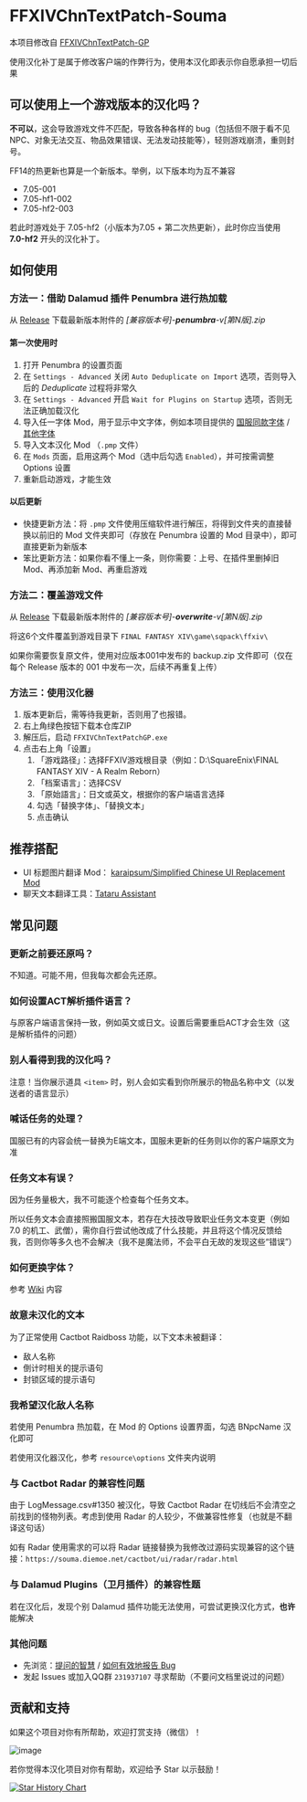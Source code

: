 # FFXIVChnTextPatch-Souma

本项目修改自 [FFXIVChnTextPatch-GP](https://github.com/GpointChen/FFXIVChnTextPatch-GP)

使用汉化补丁是属于修改客户端的作弊行为，使用本汉化即表示你自愿承担一切后果

## 可以使用上一个游戏版本的汉化吗？

**不可以**，这会导致游戏文件不匹配，导致各种各样的 bug（包括但不限于看不见NPC、对象无法交互、物品效果错误、无法发动技能等），轻则游戏崩溃，重则封号。

FF14的热更新也算是一个新版本。举例，以下版本均为互不兼容

- 7.05-001
- 7.05-hf1-002
- 7.05-hf2-003

若此时游戏处于 7.05-hf2（小版本为7.05 + 第二次热更新），此时你应当使用 **7.0-hf2** 开头的汉化补丁。

## 如何使用

### 方法一：借助 Dalamud 插件 Penumbra 进行热加载

从 [Release](https://github.com/Souma-Sumire/FFXIVChnTextPatch-Souma/releases/) 下载最新版本附件的 *\[兼容版本号\]-**penumbra**-v\[第N版\]\.zip*

#### 第一次使用时

1. 打开 Penumbra 的设置页面
1. 在 `Settings - Advanced` 关闭 `Auto Deduplicate on Import` 选项，否则导入后的 *Deduplicate* 过程将非常久
1. 在 `Settings - Advanced` 开启 `Wait for Plugins on Startup` 选项，否则无法正确加载汉化
1. 导入任一字体 Mod，用于显示中文字体，例如本项目提供的 [国服同款字体](https://github.com/Souma-Sumire/FFXIVChnTextPatch-Souma/releases/download/v2.1.6/ChnAXIS.pmp) / [其他字体](https://github.com/Souma-Sumire/FFXIVChnTextPatch-Souma/wiki/%E8%87%AA%E5%88%B6%E6%B8%B8%E6%88%8F%E5%AD%97%E4%BD%93)
1. 导入文本汉化 Mod （`.pmp` 文件）
1. 在 `Mods` 页面，启用这两个 Mod（选中后勾选 `Enabled`），并可按需调整 Options 设置
1. 重新启动游戏，才能生效

#### 以后更新

- 快捷更新方法：将 `.pmp` 文件使用压缩软件进行解压，将得到文件夹的直接替换以前旧的 Mod 文件夹即可（存放在 Penumbra 设置的 Mod 目录中），即可直接更新为新版本
- 笨比更新方法：如果你看不懂上一条，则你需要：上号、在插件里删掉旧 Mod、再添加新 Mod、再重启游戏

### 方法二：覆盖游戏文件

从 [Release](https://github.com/Souma-Sumire/FFXIVChnTextPatch-Souma/releases/) 下载最新版本附件的 *\[兼容版本号\]-**overwrite**-v\[第N版\]\.zip*

将这6个文件覆盖到游戏目录下 `FINAL FANTASY XIV\game\sqpack\ffxiv\`

如果你需要恢复原文件，使用对应版本001中发布的 backup.zip 文件即可（仅在每个 Release 版本的 001 中发布一次，后续不再重复上传）

### 方法三：使用汉化器

1. 版本更新后，需等待我更新，否则用了也报错。
1. 右上角绿色按钮下载本仓库ZIP
1. 解压后，启动 `FFXIVChnTextPatchGP.exe`
1. 点击右上角「设置」
    1. 「游戏路径」：选择FFXIV游戏根目录（例如：D:\SquareEnix\FINAL FANTASY XIV - A Realm Reborn）
    1. 「档案语言」：选择CSV
    1. 「原始語言」：日文或英文，根据你的客户端语言选择
    1. 勾选「替换字体」、「替换文本」
    1. 点击确认

## 推荐搭配

- UI 标题图片翻译 Mod： [karaipsum/Simplified Chinese UI Replacement Mod](https://www.nexusmods.com/finalfantasy14/mods/2048)
- 聊天文本翻译工具：[Tataru Assistant](https://home.gamer.com.tw/artwork.php?sn=5323128)

## 常见问题

### 更新之前要还原吗？

不知道。可能不用，但我每次都会先还原。

### 如何设置ACT解析插件语言？

与原客户端语言保持一致，例如英文或日文。设置后需要重启ACT才会生效（这是解析插件的问题）

### 别人看得到我的汉化吗？

注意！当你展示道具 `<item>` 时，别人会如实看到你所展示的物品名称中文（以发送者的语言显示）

### 喊话任务的处理？

国服已有的内容会统一替换为E端文本，国服未更新的任务则以你的客户端原文为准

### 任务文本有误？

因为任务量极大，我不可能逐个检查每个任务文本。

所以任务文本会直接照搬国服文本，若存在大技改导致职业任务文本变更（例如 7.0 的机工、武僧），需你自行尝试他改成了什么技能，并且将这个情况反馈给我，否则你等多久也不会解决（我不是魔法师，不会平白无故的发现这些“错误”）

### 如何更换字体？

参考 [Wiki](https://github.com/Souma-Sumire/FFXIVChnTextPatch-Souma/wiki/%E8%87%AA%E5%88%B6%E6%B8%B8%E6%88%8F%E5%AD%97%E4%BD%93) 内容

### 故意未汉化的文本

为了正常使用 Cactbot Raidboss 功能，以下文本未被翻译：

- 敌人名称
- 倒计时相关的提示语句
- 封锁区域的提示语句

### 我希望汉化敌人名称

若使用 Penumbra 热加载，在 Mod 的 Options 设置界面，勾选 BNpcName 汉化即可

若使用汉化器汉化，参考 `resource\options` 文件夹内说明

### 与 Cactbot Radar 的兼容性问题

由于 LogMessage.csv#1350 被汉化，导致 Cactbot Radar 在切线后不会清空之前找到的怪物列表。考虑到使用 Radar 的人较少，不做兼容性修复（也就是不翻译这句话）

如有 Radar 使用需求的可以将 Radar 链接替换为我修改过源码实现兼容的这个链接：`https://souma.diemoe.net/cactbot/ui/radar/radar.html`

### 与 Dalamud Plugins（卫月插件）的兼容性题

若在汉化后，发现个别 Dalamud 插件功能无法使用，可尝试更换汉化方式，**也许**能解决

### 其他问题

- 先浏览：[提问的智慧](https://github.com/ryanhanwu/How-To-Ask-Questions-The-Smart-Way/blob/main/README-zh_CN.md) / [如何有效地报告 Bug](https://www.chiark.greenend.org.uk/~sgtatham/bugs-cn.html)
- 发起 Issues 或加入QQ群 `231937107` 寻求帮助（不要问文档里说过的问题）

## 贡献和支持

如果这个项目对你有所帮助，欢迎打赏支持（微信）！

![image](https://github.com/Souma-Sumire/FFXIVChnTextPatch-Souma/assets/33572696/1fec3974-0b6d-43df-9afc-2d760c33f9b5)

若你觉得本汉化项目对你有帮助，欢迎给予 Star 以示鼓励！

[![Star History Chart](https://api.star-history.com/svg?repos=Souma-Sumire/FFXIVChnTextPatch-Souma&type=Timeline)](https://star-history.com/#Souma-Sumire/FFXIVChnTextPatch-Souma&Timeline)
